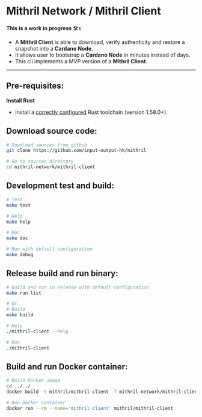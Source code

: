 # Mithril Network / Mithril Client

**This is a work in progress** :hammer_and_wrench:s

* A **Mithril Client** is able to download, verify authenticity and restore a snapshot into a **Cardano Node**.
* It allows user to bootstrap a **Cardano Node** in minutes instead of days.
* This cli implements a MVP version of a **Mithril Client**.

---
## Pre-requisites:

**Install Rust**

- Install a [correctly configured](https://www.rust-lang.org/learn/get-started) Rust toolchain (version 1.58.0+). 


## Download source code:
```bash
# Download sources from github
git clone https://github.com/input-output-hk/mithril

# Go to sources directory
cd mithril-network/mithril-client
```

## Development test and build:
```bash
# Test
make test

# Help
make help

# Doc
make doc

# Run with default configuration
make debug
```

## Release build and run binary:
```bash
# Build and run in release with default configuration
make run list

# Or
# Build
make build

# Help
./mithril-client --help

# Run
./mithril-client
```

## Build and run Docker container:

```bash
# Build Docker image
cd ../../
docker build -t mithril/mithril-client -f mithril-network/mithril-client/Dockerfile .

# Run Docker container
docker run --rm --name='mithril-client' mithril/mithril-client
```
